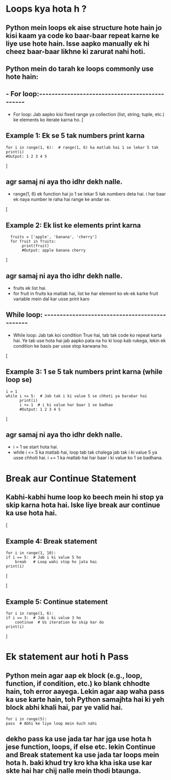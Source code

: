 # Loops kya hota h ? 

## Python mein loops ek aise structure hote hain jo kisi kaam ya code ko baar-baar repeat karne ke liye use hote hain. Isse aapko manually ek hi cheez baar-baar likhne ki zarurat nahi hoti.


## Python mein do tarah ke loops commonly use hote hain:

## - For loop:----------------------------------------------
- For loop: Jab aapko kisi fixed range ya collection (list, string, tuple, etc.) ke elements ko iterate karna ho.
[
## Example 1: Ek se 5 tak numbers print karna
    for i in range(1, 6):  # range(1, 6) ka matlab hai 1 se lekar 5 tak
    print(i)
    #Output: 1 2 3 4 5 
]

## agr samaj ni aya tho idhr dekh nalle.

- range(1, 6) ek function hai jo 1 se lekar 5 tak numbers deta hai.
i har baar ek naya number le raha hai range ke andar se.

[
## Example 2: Ek list ke elements print karna
      fruits = ['apple', 'banana', 'cherry']
      for fruit in fruits:
           print(fruit)
           #Output: apple banana cherry
]

## agr samaj ni aya tho idhr dekh nalle.
- fruits ek list hai.
- for fruit in fruits ka matlab hai, list ke har element ko ek-ek karke fruit variable mein dal kar usse print karo
      


## While loop: ----------------------------------------------
- While loop: Jab tak koi condition True hai, tab tak code ko repeat karta hai.
Ye tab use hota hai jab aapko pata na ho ki loop kab rukega, lekin ek condition ke basis par usse stop karwana ho.

[
## Example 3: 1 se 5 tak numbers print karna (while loop se)

    i = 1
    while i <= 5:  # Jab tak i ki value 5 se chhoti ya barabar hai
          print(i)
          i += 1  # i ki value har baar 1 se badhao
          #Output: 1 2 3 4 5 
]

## agr samaj ni aya tho idhr dekh nalle.
- i = 1 se start hota hai.
- while i <= 5 ka matlab hai, loop tab tak chalega jab tak i ki value 5 ya usse chhoti hai.
i += 1 ka matlab hai har baar i ki value ko 1 se badhana.



# Break aur Continue Statement

## Kabhi-kabhi hume loop ko beech mein hi stop ya skip karna hota hai. Iske liye break aur continue ka use hota hai.

[
## Example 4: Break statement

    for i in range(1, 10):
    if i == 5:  # Jab i ki value 5 ho
        break   # Loop wahi stop ho jata hai
    print(i)
]

[
## Example 5: Continue statement

    for i in range(1, 6):
    if i == 3:  # Jab i ki value 3 ho
        continue  # Us iteration ko skip kar do
    print(i)
]

# Ek statement aur hoti h Pass

## Python mein agar aap ek block (e.g., loop, function, if condition, etc.) ko blank chhodte hain, toh error aayega. Lekin agar aap waha pass ka use karte hain, toh Python samajhta hai ki yeh block abhi khali hai, par ye valid hai.

    for i in range(5):
    pass  # Abhi ke liye loop mein kuch nahi


## dekho pass ka use jada tar har jga use hota h jese function, loops, if else etc. lekin Continue and Break statement ka use jada tar loops mein hota h. baki khud try kro kha kha iska use kar skte hai har chij nalle mein thodi btaunga.